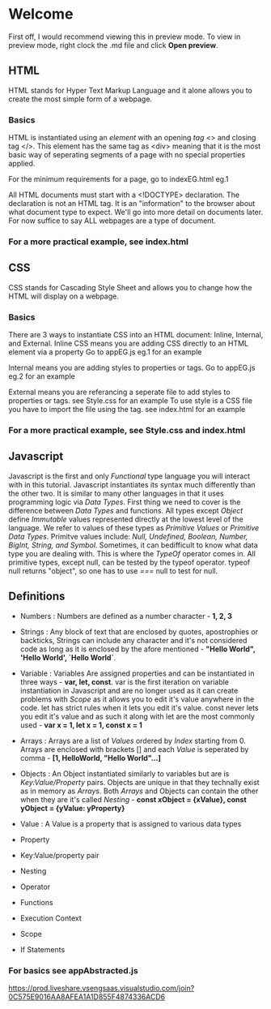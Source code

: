# Welcome

First off, I would recommend viewing this in preview mode.
To view in preview mode, right clock the .md file and click **Open preview**.

## HTML

HTML stands for Hyper Text Markup Language and it alone allows you to create the most simple form of a webpage.

### Basics

HTML is instantiated using an *element* with an opening *tag* <> and closing tag </>.
This element has the same tag as \<div> meaning that it is the most basic way of seperating segments of a page with no special properties applied.

For the minimum requirements for a page, go to indexEG.html eg.1

All HTML documents must start with a <!DOCTYPE> declaration.
The declaration is not an HTML tag. It is an "information" to the browser about what document type to expect. We'll go into more detail on documents later. For now suffice to say ALL webpages are a type of document.

### For a more practical example, see index.html

## CSS

CSS stands for Cascading Style Sheet and allows you to change how the HTML will display on a webpage.

### Basics

There are 3 ways to instantiate CSS into an HTML document: Inline, Internal, and External.
Inline CSS means you are adding CSS directly to an HTML element via a property
Go to appEG.js eg.1 for an example

Internal means you are adding styles to properties or tags.
Go to appEG.js eg.2 for an example


External means you are referancing a seperate file to add styles to properties or tags.
see Style.css for an example
To use style is a CSS file you have to import the file using the <link> tag.
see index.html for an example

### For a more practical example, see Style.css and index.html

## Javascript

Javascript is the first and only *Functional* type language you will interact with in this tutorial.
Javascript instantiates its syntax much differently than the other two. It is similar to many other languages in that it uses programming logic via *Data Types*.
First thing we need to cover is the difference between *Data Types* and functions.
All types except *Object* define *Immutable* values represented directly at the lowest level of the language. We refer to values of these types as *Primitive Values* or *Primitive Data Types*.
Primitve values include: *Null, Undefined, Boolean, Number, BigInt, String, and Symbol*.
Sometimes, it can bedifficult to know what data type you are dealing with. This is where the *TypeOf* operator comes in. All primitive types, except null, can be tested by the typeof operator. typeof null returns "object", so one has to use *===* null to test for null.

## Definitions

- Numbers
: Numbers are defined as a number character - **1, 2, 3**

- Strings
: Any block of text that are enclosed by quotes, apostrophies or backticks, Strings can include any character and it's not considered code as long as it is enclosed by the afore mentioned - **"Hello World", 'Hello World', \`Hello World\`**.

- Variable
: Variables Are assigned properties and can be instantiated in three ways - **var, let, const**. var is the first iteration on variable instantiation in Javascript and are no longer used as it can create problems with *Scope* as it allows you to edit it's value anywhere in the code. let has strict rules when it lets you edit it's value. const never lets you edit it's value and as such it along with let are the most commonly used - **var x = 1, let x = 1, const x = 1**

- Arrays
: Arrays are a list of *Values* ordered by *Index* starting from 0. Arrays are enclosed with brackets [] and each *Value* is seperated by comma - **[1, HelloWorld, "Hello World"...]**

- Objects
: An Object instantiated similarly to variables but are is *Key:Value/Property* pairs. Objects are unique in that they technally exist as in memory as *Arrays*. Both *Arrays* and Objects can contain the other when they are it's called *Nesting* - **const xObject = {xValue}, const yObject = {yValue: yProperty}**

- Value
: A Value is a property that is assigned to various data types 

- Property

- Key:Value/property pair

- Nesting

- Operator

- Functions

- Execution Context

- Scope

- If Statements

### For basics see appAbstracted.js

https://prod.liveshare.vsengsaas.visualstudio.com/join?0C575E9016AA8AFEA1A1D855F4874336ACD6

